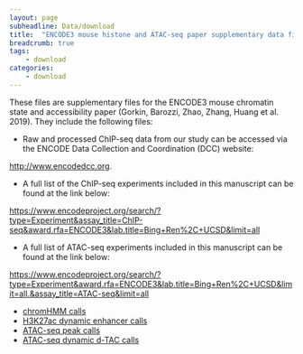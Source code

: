 ```yaml
---
layout: page
subheadline: Data/download
title:  "ENCODE3 mouse histone and ATAC-seq paper supplementary data files"
breadcrumb: true
tags:
    - download
categories:
    - download
---
```


These files are supplementary files for the ENCODE3 mouse chromatin state and accessibility paper (Gorkin, Barozzi, Zhao, Zhang, Huang et al. 2019). They include the following files: 

- Raw and processed ChIP-seq data from our study can be accessed via the ENCODE Data Collection and Coordination (DCC) website: 

<http://www.encodedcc.org>. 
- A full list of the ChIP-seq experiments included in this manuscript can be found at the link below:  

<https://www.encodeproject.org/search/?type=Experiment&assay_title=ChIP-seq&award.rfa=ENCODE3&lab.title=Bing+Ren%2C+UCSD&limit=all>
- A full list of ATAC-seq experiments included in this manuscript can be found at the link below: 

<https://www.encodeproject.org/search/?type=Experiment&award.rfa=ENCODE3&lab.title=Bing+Ren%2C+UCSD&limit=all.&assay_title=ATAC-seq&limit=all>
- [chromHMM calls](http://enhancer.sdsc.edu/enhancer_export/ENCODE/chromHMM/)
- [H3K27ac dynamic enhancer calls](/renlab_website/download_files/ENCODE3_mouse_dynamic_H3K27ac_peaks.txt.gz)
- [ATAC-seq peak calls](/renlab_website/download_files/ENCODE3_mouse_peak_calls.gz)
- [ATAC-seq dynamic d-TAC calls](/renlab_website/download_files/ENCODE3_mouse_dynamic_dTACs.txt.gz)
